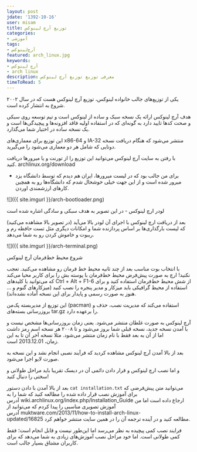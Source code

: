 ```yaml
---
layout: post
jdate: '1392-10-16'
user: misam
title: توزیع آرچ لینوکس
categories:
- آموزشی
tags:
- آرچ‌لینوکس
featured: arch_linux.jpg
keywords:
- آرچ لینوکس
- arch linux
description: معرفی توزیع توزیع آرچ لینوکس
timeToRead: 5
---
```


یکی از توزیع‌های جالب خانواده لینوکس، توزیع آرچ لینوکس هست که در سال ۲۰۰۲ شروع به انتشار کرده است.

هدف آرچ لینوکس ارائه یک نسخه سبک و ساده از لینوکس است و تیم توسعه روی سبکی و صحت کدها تایید دارد به گونه‌ای که در استفاده اولیه فاقد افزونه‌ها و پیچیدگی‌ها است و یک نسخه ساده در اختیار شما می‌گذارد.

این توزیع برای معماری‌های x86-64 و IA-32 منتشر می‌شود که هنگام دریافت نسخه دوتایی که شامل هر دو معماری می‌شود را می‌گیرید.

با رفتن به سایت آرچ لینوکس می‌توانید این توزیع را از تورنت و یا میرورها دریافت کنید. archlinux.org/download

* برای من جالب بود که در لیست میرورها، ایران هم دیدم که توسط دانشگاه یزد میرور شده است و از این جهت خیلی خوشحال شدم که دانشگاه‌ها رو به همچین کارهای ارزشمندی اوردن.

![]({{ site.imgurl }}/arch-bootloader.png)

لودر ارچ لینوکس - در این تصویر به هدف سبکی و سادگی اشاره شده است

بعد از دریافت ارچ لینوکس با اجرای آن لودر بالا می‌آید (در تصویر بالا مشاهده می‌کنید) که لیست بارگذاری‌ها بر اساس پردازنده شما و امکانات دیگری مثل تست حافظه رم و ریبوت و خاموش کردن رو به شما می‌دهد.

![]({{ site.imgurl }}/arch-terminal.png)

شروع محیط خط‌فرمان آرچ لینوکس

با انتخاب بوت مناسب بعد از چند ثانیه محیط خط فرمان رو مشاهده می‌کنید. تعجب نکنید! ارچ به صورت پیش‌فرض محیط خط‌فرمان با پوسته بش را برای کاربر محیا می‌کند که می‌توانید با کلیدهای Ctrl + Alt + F1-6 از شش محیط خط‌فرمان استفاده کنید و برای استفاده از محیط گرافیکی باید میزکار و مدیر پنجره را نصب کنید (میزکارهای گنوم و ... هنوز به صورت رسمی و پایدار برای این نسخه آماده نشده‌اند).

این توزیع از مدیربسته پک‌من (pacman) استفاده می‌کند که مدیریت نصب، حذف و بروزرسانی بسته‌های tar.gz را برعهده دارد.

آرچ لینوکس به صورت غلطان منتشر می‌شود. یعنی زمان بروزرسانی‌ها مشخص نیست و با آمدن نسخه جدید، نسخه قبلی شما بروز می‌شود و تا ۲۰۰۸ هر نسخه اسم رمز داشت اما از آن به بعد فقط با نام زمان منتشر می‌شود. مثلا نسخه آخر آن تا به این زمان، 2013.12.01 است.

بعد از بالا آمدن آرچ لینوکس مشاهده کردید که فرآیند نصبی انجام نشد و این نسخه به صورت لایو اجرا می‌شود.

و اما نصب ارچ لینوکس و قرار دادن دائمی آن در دیسک تقریبا باید مراحل طولانی و سختی را دنبال کنید!

بعد از بالا آمدن با دادن دستور `cat installation.txt` می‌توانید متن پیش‌فرضی که برای آموزش نصب قرار داده شده را مطالعه کنید که شما را به آدرس wiki.archlinux.org/index.php/Installation_Guide ارجاع داده است اما من آموزش تصویری مناسبی را پیدا کردم که می‌توانید از آدرس muktware.com/2013/11/how-to-install-arch-linux-updated/16825 مطالعه کنید و در آینده ترجمه آن را در همین سایت منتشر خواهم کرد.

فرایند نصب کمی پیچیده به نظر می‌رسد اما این‌طور نیست و قابل انجام است؛ فقط کمی طولانی است. اما خود مراحل نصب آموزش‌های زیادی به شما می‌دهد که برای کاربران مشتاق بسیار جالب است.